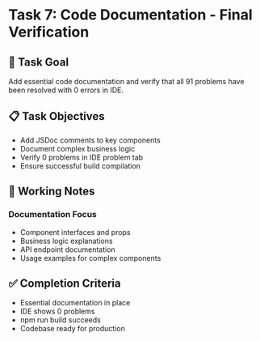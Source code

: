 # Task 7: Code Documentation - Final Verification

## 🎯 Task Goal
Add essential code documentation and verify that all 91 problems have been resolved with 0 errors in IDE.

## 📋 Task Objectives
- Add JSDoc comments to key components
- Document complex business logic
- Verify 0 problems in IDE problem tab
- Ensure successful build compilation

## 🔄 Working Notes

### Documentation Focus
* Component interfaces and props
* Business logic explanations
* API endpoint documentation
* Usage examples for complex components

## ✅ Completion Criteria
- Essential documentation in place
- IDE shows 0 problems
- npm run build succeeds
- Codebase ready for production

